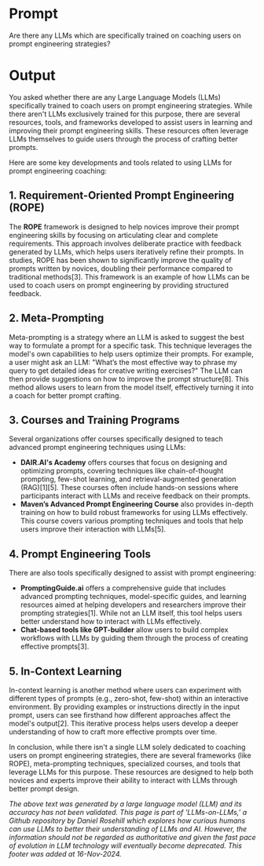 # Prompt

Are there any LLMs which are specifically trained on coaching users on prompt engineering strategies?

# Output

You asked whether there are any Large Language Models (LLMs) specifically trained to coach users on prompt engineering strategies. While there aren't LLMs exclusively trained for this purpose, there are several resources, tools, and frameworks developed to assist users in learning and improving their prompt engineering skills. These resources often leverage LLMs themselves to guide users through the process of crafting better prompts.

Here are some key developments and tools related to using LLMs for prompt engineering coaching:

## 1. Requirement-Oriented Prompt Engineering (ROPE)

The **ROPE** framework is designed to help novices improve their prompt engineering skills by focusing on articulating clear and complete requirements. This approach involves deliberate practice with feedback generated by LLMs, which helps users iteratively refine their prompts. In studies, ROPE has been shown to significantly improve the quality of prompts written by novices, doubling their performance compared to traditional methods\[3]. This framework is an example of how LLMs can be used to coach users on prompt engineering by providing structured feedback.

## 2. Meta-Prompting

Meta-prompting is a strategy where an LLM is asked to suggest the best way to formulate a prompt for a specific task. This technique leverages the model's own capabilities to help users optimize their prompts. For example, a user might ask an LLM: "What’s the most effective way to phrase my query to get detailed ideas for creative writing exercises?" The LLM can then provide suggestions on how to improve the prompt structure\[8]. This method allows users to learn from the model itself, effectively turning it into a coach for better prompt crafting.

## 3. Courses and Training Programs

Several organizations offer courses specifically designed to teach advanced prompt engineering techniques using LLMs:

- **DAIR.AI's Academy** offers courses that focus on designing and optimizing prompts, covering techniques like chain-of-thought prompting, few-shot learning, and retrieval-augmented generation (RAG)\[1]\[5]. These courses often include hands-on sessions where participants interact with LLMs and receive feedback on their prompts.
- **Maven’s Advanced Prompt Engineering Course** also provides in-depth training on how to build robust frameworks for using LLMs effectively. This course covers various prompting techniques and tools that help users improve their interaction with LLMs\[5].

## 4. Prompt Engineering Tools

There are also tools specifically designed to assist with prompt engineering:

- **PromptingGuide.ai** offers a comprehensive guide that includes advanced prompting techniques, model-specific guides, and learning resources aimed at helping developers and researchers improve their prompting strategies\[1]. While not an LLM itself, this tool helps users better understand how to interact with LLMs effectively.
- **Chat-based tools like GPT-builder** allow users to build complex workflows with LLMs by guiding them through the process of creating effective prompts\[3].

## 5. In-Context Learning

In-context learning is another method where users can experiment with different types of prompts (e.g., zero-shot, few-shot) within an interactive environment. By providing examples or instructions directly in the input prompt, users can see firsthand how different approaches affect the model's output\[2]. This iterative process helps users develop a deeper understanding of how to craft more effective prompts over time.

In conclusion, while there isn't a single LLM solely dedicated to coaching users on prompt engineering strategies, there are several frameworks (like ROPE), meta-prompting techniques, specialized courses, and tools that leverage LLMs for this purpose. These resources are designed to help both novices and experts improve their ability to interact with LLMs through better prompt design.

&#x20;

*The above text was generated by a large language model (LLM) and its accuracy has not been validated. This page is part of 'LLMs-on-LLMs,' a Github repository by Daniel Rosehill which explores how curious humans can use LLMs to better their understanding of LLMs and AI. However, the information should not be regarded as authoritative and given the fast pace of evolution in LLM technology will eventually become deprecated. This footer was added at 16-Nov-2024.*


